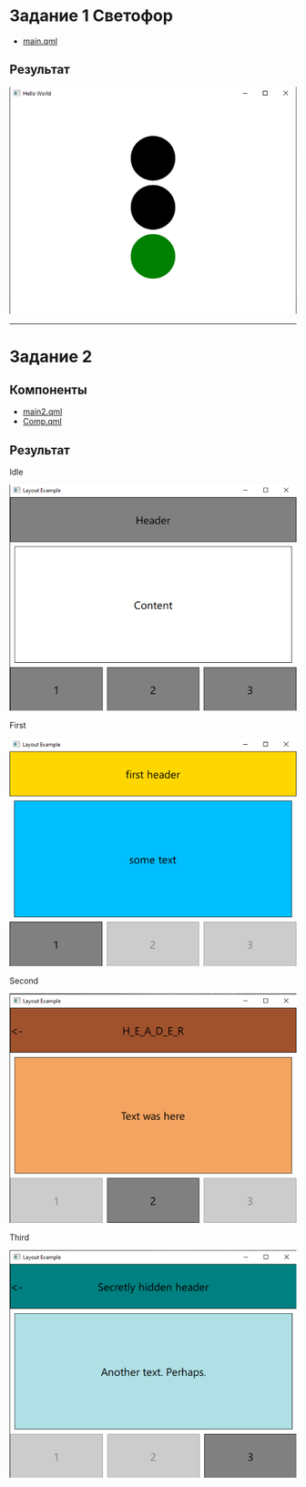 # Задание 1 Светофор

- [main.qml](main.qml)

## Результат

![traffic_light](traffic_light.png)

--------------------------------------

# Задание 2

## Компоненты

- [main2.qml](main2.qml)
- [Comp.qml](Comp.qml)

## Результат

Idle

![idle](idle.png)

First

![first](first.png)

Second

![second](second.png)

Third

![third](third.png)